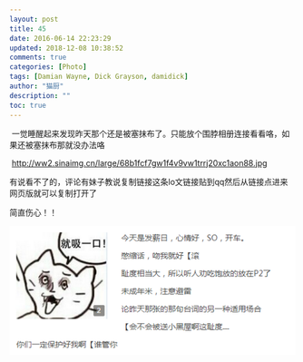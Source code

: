 ```yaml
---
layout: post
title: 45
date: 2016-06-14 22:23:29
updated: 2018-12-08 10:38:52
comments: true
categories: [Photo]
tags: [Damian Wayne, Dick Grayson, damidick]
author: "猫厨"
description: ""
toc: true
---
```


<p>&nbsp;一觉睡醒起来发现昨天那个还是被塞抹布了。只能放个围脖相册连接看看咯，如果还被塞抹布那就没办法咯</p> 
<p>&nbsp;<a rel="nofollow" href="http://ww2.sinaimg.cn/large/68b1fcf7gw1f4v9vw1trrj20xc1aon88.jpg" target="_blank"  >http://ww2.sinaimg.cn/large/68b1fcf7gw1f4v9vw1trrj20xc1aon88.jpg</a></p> 
<p>有说看不了的，评论有妹子教说复制链接这条lo文链接贴到qq然后从链接点进来网页版就可以复制打开了&nbsp;<br /></p> 
<p>简直伤心！！</p>

![](https://raw.githubusercontent.com/alicewish/meowchain247/master/img_cVZNdzJtQk9JV2RPMEU3c0FibkoyRjhvODFoV3QwY2FzeXFyVGl4QStWM2Yrc3dGREpDbXdBPT0.png)
